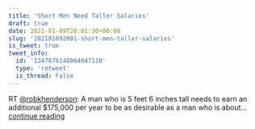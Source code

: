 ```yaml
---
title: 'Short Men Need Taller Salaries'
draft: true
date: 2021-01-09T20:01:30+00:00
slug: '202101092001-short-men-taller-salaries'
is_tweet: true
tweet_info:
  id: '1347876148064047110'
  type: 'retweet'
  is_thread: False
---
```




RT [@robkhenderson](https://x.com/robkhenderson): A man who is 5 feet 6 inches tall needs to earn an additional $175,000 per year to be as desirable as a man who is about… [continue reading](https://x.com/sytelus/status/1347876148064047110)
